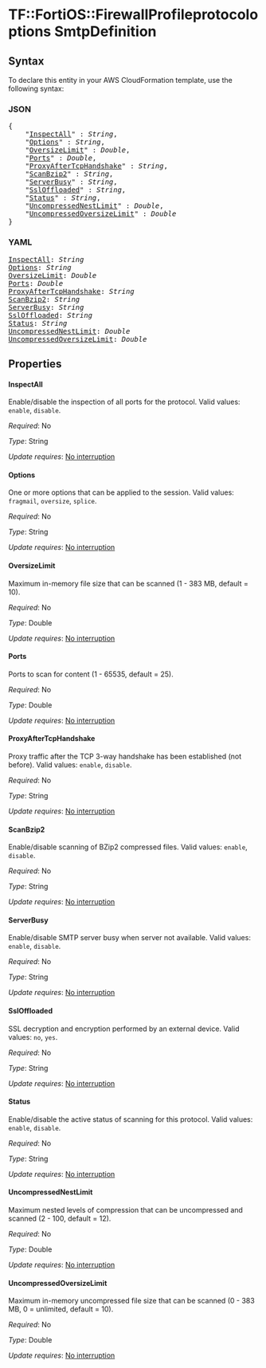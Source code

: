 # TF::FortiOS::FirewallProfileprotocoloptions SmtpDefinition

## Syntax

To declare this entity in your AWS CloudFormation template, use the following syntax:

### JSON

<pre>
{
    "<a href="#inspectall" title="InspectAll">InspectAll</a>" : <i>String</i>,
    "<a href="#options" title="Options">Options</a>" : <i>String</i>,
    "<a href="#oversizelimit" title="OversizeLimit">OversizeLimit</a>" : <i>Double</i>,
    "<a href="#ports" title="Ports">Ports</a>" : <i>Double</i>,
    "<a href="#proxyaftertcphandshake" title="ProxyAfterTcpHandshake">ProxyAfterTcpHandshake</a>" : <i>String</i>,
    "<a href="#scanbzip2" title="ScanBzip2">ScanBzip2</a>" : <i>String</i>,
    "<a href="#serverbusy" title="ServerBusy">ServerBusy</a>" : <i>String</i>,
    "<a href="#ssloffloaded" title="SslOffloaded">SslOffloaded</a>" : <i>String</i>,
    "<a href="#status" title="Status">Status</a>" : <i>String</i>,
    "<a href="#uncompressednestlimit" title="UncompressedNestLimit">UncompressedNestLimit</a>" : <i>Double</i>,
    "<a href="#uncompressedoversizelimit" title="UncompressedOversizeLimit">UncompressedOversizeLimit</a>" : <i>Double</i>
}
</pre>

### YAML

<pre>
<a href="#inspectall" title="InspectAll">InspectAll</a>: <i>String</i>
<a href="#options" title="Options">Options</a>: <i>String</i>
<a href="#oversizelimit" title="OversizeLimit">OversizeLimit</a>: <i>Double</i>
<a href="#ports" title="Ports">Ports</a>: <i>Double</i>
<a href="#proxyaftertcphandshake" title="ProxyAfterTcpHandshake">ProxyAfterTcpHandshake</a>: <i>String</i>
<a href="#scanbzip2" title="ScanBzip2">ScanBzip2</a>: <i>String</i>
<a href="#serverbusy" title="ServerBusy">ServerBusy</a>: <i>String</i>
<a href="#ssloffloaded" title="SslOffloaded">SslOffloaded</a>: <i>String</i>
<a href="#status" title="Status">Status</a>: <i>String</i>
<a href="#uncompressednestlimit" title="UncompressedNestLimit">UncompressedNestLimit</a>: <i>Double</i>
<a href="#uncompressedoversizelimit" title="UncompressedOversizeLimit">UncompressedOversizeLimit</a>: <i>Double</i>
</pre>

## Properties

#### InspectAll

Enable/disable the inspection of all ports for the protocol. Valid values: `enable`, `disable`.

_Required_: No

_Type_: String

_Update requires_: [No interruption](https://docs.aws.amazon.com/AWSCloudFormation/latest/UserGuide/using-cfn-updating-stacks-update-behaviors.html#update-no-interrupt)

#### Options

One or more options that can be applied to the session. Valid values: `fragmail`, `oversize`, `splice`.

_Required_: No

_Type_: String

_Update requires_: [No interruption](https://docs.aws.amazon.com/AWSCloudFormation/latest/UserGuide/using-cfn-updating-stacks-update-behaviors.html#update-no-interrupt)

#### OversizeLimit

Maximum in-memory file size that can be scanned (1 - 383 MB, default = 10).

_Required_: No

_Type_: Double

_Update requires_: [No interruption](https://docs.aws.amazon.com/AWSCloudFormation/latest/UserGuide/using-cfn-updating-stacks-update-behaviors.html#update-no-interrupt)

#### Ports

Ports to scan for content (1 - 65535, default = 25).

_Required_: No

_Type_: Double

_Update requires_: [No interruption](https://docs.aws.amazon.com/AWSCloudFormation/latest/UserGuide/using-cfn-updating-stacks-update-behaviors.html#update-no-interrupt)

#### ProxyAfterTcpHandshake

Proxy traffic after the TCP 3-way handshake has been established (not before). Valid values: `enable`, `disable`.

_Required_: No

_Type_: String

_Update requires_: [No interruption](https://docs.aws.amazon.com/AWSCloudFormation/latest/UserGuide/using-cfn-updating-stacks-update-behaviors.html#update-no-interrupt)

#### ScanBzip2

Enable/disable scanning of BZip2 compressed files. Valid values: `enable`, `disable`.

_Required_: No

_Type_: String

_Update requires_: [No interruption](https://docs.aws.amazon.com/AWSCloudFormation/latest/UserGuide/using-cfn-updating-stacks-update-behaviors.html#update-no-interrupt)

#### ServerBusy

Enable/disable SMTP server busy when server not available. Valid values: `enable`, `disable`.

_Required_: No

_Type_: String

_Update requires_: [No interruption](https://docs.aws.amazon.com/AWSCloudFormation/latest/UserGuide/using-cfn-updating-stacks-update-behaviors.html#update-no-interrupt)

#### SslOffloaded

SSL decryption and encryption performed by an external device. Valid values: `no`, `yes`.

_Required_: No

_Type_: String

_Update requires_: [No interruption](https://docs.aws.amazon.com/AWSCloudFormation/latest/UserGuide/using-cfn-updating-stacks-update-behaviors.html#update-no-interrupt)

#### Status

Enable/disable the active status of scanning for this protocol. Valid values: `enable`, `disable`.

_Required_: No

_Type_: String

_Update requires_: [No interruption](https://docs.aws.amazon.com/AWSCloudFormation/latest/UserGuide/using-cfn-updating-stacks-update-behaviors.html#update-no-interrupt)

#### UncompressedNestLimit

Maximum nested levels of compression that can be uncompressed and scanned (2 - 100, default = 12).

_Required_: No

_Type_: Double

_Update requires_: [No interruption](https://docs.aws.amazon.com/AWSCloudFormation/latest/UserGuide/using-cfn-updating-stacks-update-behaviors.html#update-no-interrupt)

#### UncompressedOversizeLimit

Maximum in-memory uncompressed file size that can be scanned (0 - 383 MB, 0 = unlimited, default = 10).

_Required_: No

_Type_: Double

_Update requires_: [No interruption](https://docs.aws.amazon.com/AWSCloudFormation/latest/UserGuide/using-cfn-updating-stacks-update-behaviors.html#update-no-interrupt)

